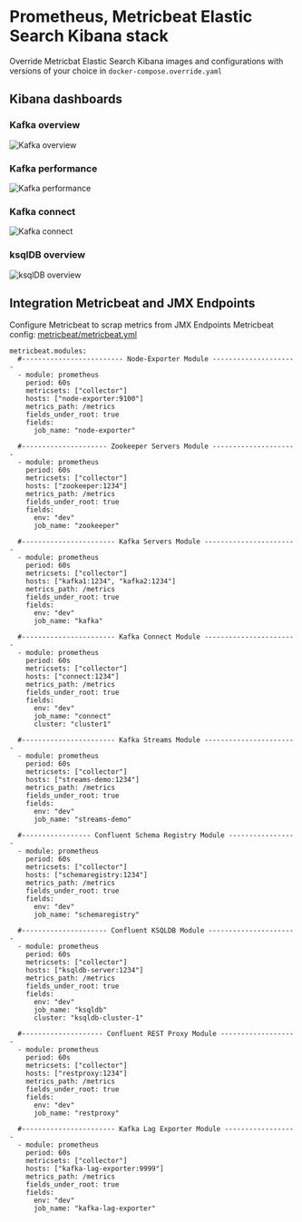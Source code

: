 # Prometheus, Metricbeat Elastic Search Kibana stack

Override Metricbat Elastic Search Kibana images and configurations with versions of your choice in `docker-compose.override.yaml` 

## Kibana dashboards
### Kafka overview

![Kafka overview](img/kafka-overview.png)

### Kafka performance

![Kafka performance](img/kafka-performance.png)

### Kafka connect

![Kafka connect](img/kafka-connect.png)

### ksqlDB overview

![ksqlDB overview](img/ksqldb-overview.png)


## Integration Metricbeat and JMX Endpoints
Configure Metricbeat to scrap metrics from JMX Endpoints
Metricbeat config: [metricbeat/metricbeat.yml](./assets/metricbeat/metricbeat.yml)

```
metricbeat.modules:
  #------------------------- Node-Exporter Module ---------------------
  - module: prometheus
    period: 60s
    metricsets: ["collector"]
    hosts: ["node-exporter:9100"]
    metrics_path: /metrics
    fields_under_root: true
    fields:
      job_name: "node-exporter"

  #--------------------- Zookeeper Servers Module ---------------------
  - module: prometheus
    period: 60s
    metricsets: ["collector"]
    hosts: ["zookeeper:1234"]
    metrics_path: /metrics
    fields_under_root: true
    fields:
      env: "dev"
      job_name: "zookeeper"

  #----------------------- Kafka Servers Module -----------------------
  - module: prometheus
    period: 60s
    metricsets: ["collector"]
    hosts: ["kafka1:1234", "kafka2:1234"]
    metrics_path: /metrics
    fields_under_root: true
    fields:
      env: "dev"
      job_name: "kafka"

  #----------------------- Kafka Connect Module -----------------------
  - module: prometheus
    period: 60s
    metricsets: ["collector"]
    hosts: ["connect:1234"]
    metrics_path: /metrics
    fields_under_root: true
    fields:
      env: "dev"
      job_name: "connect"
      cluster: "cluster1"

  #----------------------- Kafka Streams Module -----------------------
  - module: prometheus
    period: 60s
    metricsets: ["collector"]
    hosts: ["streams-demo:1234"]
    metrics_path: /metrics
    fields_under_root: true
    fields:
      env: "dev"
      job_name: "streams-demo"

  #----------------- Confluent Schema Registry Module -----------------
  - module: prometheus
    period: 60s
    metricsets: ["collector"]
    hosts: ["schemaregistry:1234"]
    metrics_path: /metrics
    fields_under_root: true
    fields:
      env: "dev"
      job_name: "schemaregistry"

  #--------------------- Confluent KSQLDB Module ----------------------
  - module: prometheus
    period: 60s
    metricsets: ["collector"]
    hosts: ["ksqldb-server:1234"]
    metrics_path: /metrics
    fields_under_root: true
    fields:
      env: "dev"
      job_name: "ksqldb"
      cluster: "ksqldb-cluster-1"

  #-------------------- Confluent REST Proxy Module -------------------
  - module: prometheus
    period: 60s
    metricsets: ["collector"]
    hosts: ["restproxy:1234"]
    metrics_path: /metrics
    fields_under_root: true
    fields:
      env: "dev"
      job_name: "restproxy"

  #----------------------- Kafka Lag Exporter Module ------------------
  - module: prometheus
    period: 60s
    metricsets: ["collector"]
    hosts: ["kafka-lag-exporter:9999"]
    metrics_path: /metrics
    fields_under_root: true
    fields:
      env: "dev"
      job_name: "kafka-lag-exporter"
```